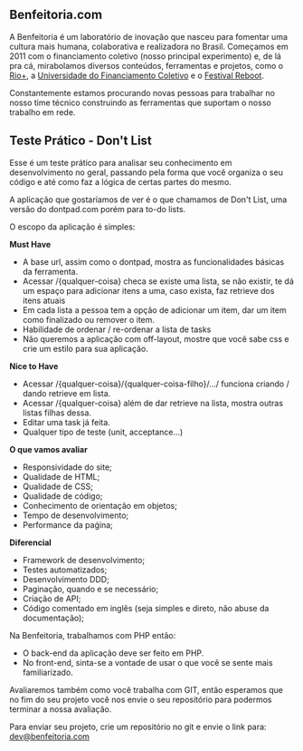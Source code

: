 Benfeitoria.com
---------------

A Benfeitoria é um laboratório de inovação que nasceu para fomentar uma cultura mais humana,
colaborativa e realizadora no Brasil. Começamos em 2011 com o financiamento coletivo (nosso principal experimento) e,
de lá pra cá, mirabolamos diversos conteúdos, ferramentas e projetos, como o [Rio+](http://riomais.benfeitoria.com/),
a [Universidade do Financiamento Coletivo](http://ufc.benfeitoria.com/) e o [Festival Reboot](http://reboot.benfeitoria.com/).

Constantemente estamos procurando novas pessoas para trabalhar no nosso time técnico construindo as ferramentas que suportam o nosso trabalho em rede.

Teste Prático - Don't List
--------------------------

Esse é um teste prático para analisar seu conhecimento em desenvolvimento no geral, passando pela forma que você
organiza o seu código e até como faz a lógica de certas partes do mesmo.

A aplicação que gostaríamos de ver é o que chamamos de Don't List, uma versão do dontpad.com porém para to-do lists.

O escopo da aplicação é simples:

**Must Have**
- A base url, assim como o dontpad, mostra as funcionalidades básicas da ferramenta.
- Acessar  /{qualquer-coisa} checa se existe uma lista, se não existir, te dá um espaço para adicionar itens a uma, caso exista, faz retrieve dos itens atuais
- Em cada lista a pessoa tem a opção de adicionar um item, dar um item como finalizado ou remover o item.
- Habilidade de ordenar / re-ordenar a lista de tasks
- Não queremos a aplicação com off-layout, mostre que você sabe css e crie um estilo para sua aplicação.

**Nice to Have**
- Acessar /{qualquer-coisa}/{qualquer-coisa-filho}/.../ funciona criando / dando retrieve em lista.
- Acessar /{qualquer-coisa} além de dar retrieve na lista, mostra outras listas filhas dessa.
- Editar uma task já feita.
- Qualquer tipo de teste (unit, acceptance...)

**O que vamos avaliar**
- Responsividade do site;
- Qualidade de HTML;
- Qualidade de CSS;
- Qualidade de código;
- Conhecimento de orientação em objetos;
- Tempo de desenvolvimento;
- Performance da paǵina;

**Diferencial**
- Framework de desenvolvimento;
- Testes automatizados;
- Desenvolvimento DDD;
- Paginação, quando e se necessário;
- Criação de API;
- Código comentado em inglês (seja simples e direto, não abuse da documentação);

Na Benfeitoria, trabalhamos com PHP então:

- O back-end da aplicação deve ser feito em PHP.
- No front-end, sinta-se a vontade de usar o que você se sente mais familiarizado.

Avaliaremos também como você trabalha com GIT, então esperamos que no fim do seu projeto você nos envie o seu repositório para podermos terminar a nossa avaliação.

Para enviar seu projeto, crie um repositório no git e envie o link para: [dev@benfeitoria.com](mailto:dev@benfeitoria.com)
